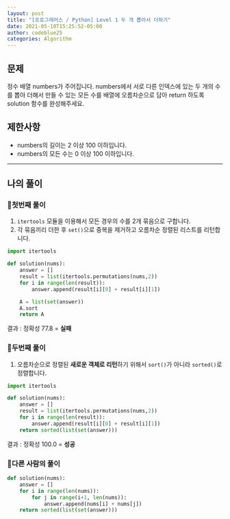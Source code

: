 ```yaml
---
layout: post
title: "[프로그래머스 / Python] Level 1 두 개 뽑아서 더하기"
date: 2021-05-10T15:25:52-05:00
author: codeblue25
categories: Algorithm
---
```


<h2>문제</h2>

정수 배열 numbers가 주어집니다. numbers에서 서로 다른 인덱스에 있는 두 개의 수를 뽑아 더해서 만들 수 있는 모든 수를 배열에 오름차순으로 담아 return 하도록 solution 함수를 완성해주세요.

<h2>제한사항</h2>

- numbers의 길이는 2 이상 100 이하입니다.
- numbers의 모든 수는 0 이상 100 이하입니다.

---

<h2>나의 풀이</h2>

<h3>🔹첫번째 풀이</h3>

1. `itertools` 모듈을 이용해서 모든 경우의 수를 2개 묶음으로 구합니다.
2. 각 묶음끼리 더한 후 `set()`으로 중복을 제거하고 오름차순 정렬된 리스트를 리턴합니다.

```python
import itertools

def solution(nums):
    answer = []
    result = list(itertools.permutations(nums,2))
    for i in range(len(result)):
        answer.append(result[i][0] + result[i][1])

    A = list(set(answer))
    A.sort
    return A
```

결과 : 정확성 77.8 = **실패**<br/>

<h3>🔹두번째 풀이</h3>

1. 오름차순으로 정렬된 **새로운 객체로 리턴**하기 위해서 `sort()`가 아니라 `sorted()`로 정렬합니다.

```python
import itertools

def solution(nums):
    answer = []
    result = list(itertools.permutations(nums,2))
    for i in range(len(result)):
        answer.append(result[i][0] + result[i][1])
    return sorted(list(set(answer)))
```

결과 : 정확성 100.0 = **성공**<br/>

<h3>🔸다른 사람의 풀이</h3>

```python
def solution(nums):
    answer = []
    for i in range(len(nums)):
        for j in range(i+1, len(nums)):
            answer.append(nums[i] + nums[j])
    return sorted(list(set(answer)))
```
